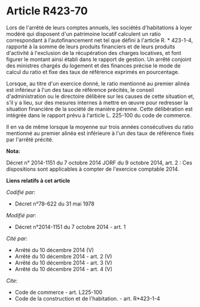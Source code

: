# Article R423-70

Lors de l'arrêté de leurs comptes annuels, les sociétés d'habitations à loyer modéré qui disposent d'un patrimoine locatif
calculent un ratio correspondant à l'autofinancement net tel que défini à l'article R. * 423-1-4, rapporté à la somme de
leurs produits financiers et de leurs produits d'activité à l'exclusion de la récupération des charges locatives, et font
figurer le montant ainsi établi dans le rapport de gestion. Un arrêté conjoint des ministres chargés du logement et des
finances précise le mode de calcul du ratio et fixe des taux de référence exprimés en pourcentage. 

Lorsque, au titre d'un exercice donné, le ratio mentionné au premier alinéa est inférieur à l'un des taux de référence
précités, le conseil d'administration ou le directoire délibère sur les causes de cette situation et, s'il y a lieu, sur des
mesures internes à mettre en œuvre pour redresser la situation financière de la société de manière pérenne. Cette
délibération est intégrée dans le rapport prévu à l'article L. 225-100 du code de commerce. 

Il en va de même lorsque la moyenne sur trois années consécutives du ratio mentionné au premier alinéa est inférieure à l'un
des taux de référence fixés par l'arrêté précité.

**Nota:**

Décret n° 2014-1151 du 7 octobre 2014 JORF du 9 octobre 2014, art. 2 : Ces dispositions sont applicables à compter de
l'exercice comptable 2014.

**Liens relatifs à cet article**

_Codifié par_:

  - Décret n°78-622 du 31 mai 1978

_Modifié par_:

  - Décret n°2014-1151 du 7 octobre 2014 - art. 1

_Cité par_:

  - Arrêté du 10 décembre 2014 (V)
  - Arrêté du 10 décembre 2014 - art. 2 (V)
  - Arrêté du 10 décembre 2014 - art. 3 (V)
  - Arrêté du 10 décembre 2014 - art. 4 (V)

_Cite_:

  - Code de commerce - art. L225-100
  - Code de la construction et de l'habitation. - art. R*423-1-4
